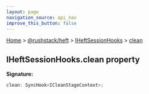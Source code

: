 ```yaml
---
layout: page
navigation_source: api_nav
improve_this_button: false
---
```



[Home](./index.md) &gt; [@rushstack/heft](./heft.md) &gt; [IHeftSessionHooks](./heft.iheftsessionhooks.md) &gt; [clean](./heft.iheftsessionhooks.clean.md)

## IHeftSessionHooks.clean property

<b>Signature:</b>

```typescript
clean: SyncHook<ICleanStageContext>;
```
